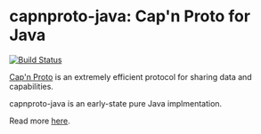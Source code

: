 # capnproto-java: Cap'n Proto for Java

[![Build Status](https://travis-ci.org/dwrensha/capnproto-java.svg?branch=master)](https://travis-ci.org/dwrensha/capnproto-java)


[Cap'n Proto](http://capnproto.org) is an extremely efficient protocol for sharing data
and capabilities.

capnproto-java is an early-state pure Java implmentation.

Read more [here](https://dwrensha.github.io/capnproto-java/index.html).
